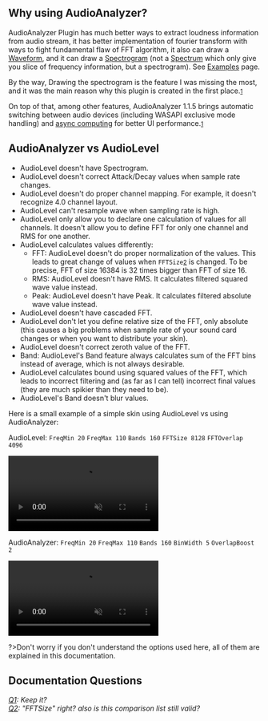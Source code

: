 ## Why using AudioAnalyzer?

AudioAnalyzer Plugin has much better ways to extract loudness information from audio stream, it has better implementation of fourier transform with ways to fight fundamental flaw of FFT algorithm, it also can draw a [Waveform](/docs/examples/waveform.md), and it can draw a [Spectrogram](/docs/examples/spectrogram.md) (not a [Spectrum](/docs/examples/spectrum.md) which only give you slice of frequency information, but a spectrogram). See [Examples](/docs/examples/examples.md) page.

By the way, Drawing the spectrogram is the feature I was missing the most, and it was the main reason why this plugin is created in the first place.<small id="i1">[1](#q)</small>

On top of that, among other features, AudioAnalyzer 1.1.5 brings automatic switching between audio devices (including WASAPI exclusive mode handling) and [async computing]() for better UI performance.<small id="i1">[1](#q)</small>

## AudioAnalyzer vs AudioLevel

- AudioLevel doesn't have Spectrogram.
- AudioLevel doesn't correct Attack/Decay values when sample rate changes.
- AudioLevel doesn't do proper channel mapping. For example, it doesn't recognize 4.0 channel layout.
- AudioLevel can't resample wave when sampling rate is high.
- AudioLevel only allow you to declare one calculation of values for all channels. It doesn't allow you to define FFT for only one channel and RMS for one another.
- AudioLevel calculates values differently:
  - FFT: AudioLevel doesn't do proper normalization of the values. This leads to great change of values when `FFTSize`<small id="i2">[2](#q)</small> is changed. To be precise, FFT of size 16384 is 32 times bigger than FFT of size 16.
  - RMS: AudioLevel doesn't have RMS. It calculates filtered squared wave value instead.
  - Peak: AudioLevel doesn't have Peak. It calculates filtered absolute wave value instead.
- AudioLevel doesn't have cascaded FFT.
- AudioLevel don't let you define relative size of the FFT, only absolute (this causes a big problems when sample rate of your sound card changes or when you want to distribute your skin).
- AudioLevel doesn't correct zeroth value of the FFT.
- Band: AudioLevel's Band feature always calculates sum of the FFT bins instead of average, which is not always desirable.
- AudioLevel calculates bound using squared values of the FFT, which leads to incorrect filtering and (as far as I can tell) incorrect final values (they are much spikier than they need to be).
- AudioLevel's Band doesn't blur values.

Here is a small example of a simple skin using AudioLevel vs using AudioAnalyzer:

AudioLevel: `FreqMin 20` `FreqMax 110` `Bands 160` `FFTSize 8128` `FFTOverlap 4096`

<video src="" autoplay loop muted title="Using AudioLevel"></video>

AudioAnalyzer: `FreqMin 20` `FreqMax 110` `Bands 160` `BinWidth 5` `OverlapBoost 2`

<video src="" autoplay loop muted title="Using AudioAnalyzer"></video>

?>Don't worry if you don't understand the options used here, all of them are explained in this documentation.

## Documentation Questions <i id="q">

[Q1](#i1): Keep it?<br/>
[Q2](#i2): "FFTSize" right? also is this comparison list still valid?<br/>

</i>
